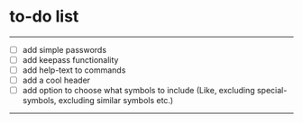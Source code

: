 # to-do list

---
- [ ] add simple passwords
- [ ] add keepass functionality
- [ ] add help-text to commands
- [ ] add a cool header
- [ ] add option to choose what symbols to include (Like, excluding special-symbols, excluding similar symbols etc.)
---